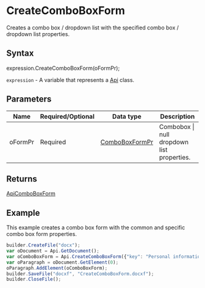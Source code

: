 # CreateComboBoxForm

Creates a combo box / dropdown list with the specified combo box / dropdown list properties.

## Syntax

expression.CreateComboBoxForm(oFormPr);

`expression` - A variable that represents a [Api](../Api.md) class.

## Parameters

| **Name** | **Required/Optional** | **Data type** | **Description** |
| ------------- | ------------- | ------------- | ------------- |
| oFormPr | Required | [ComboBoxFormPr](../../../Enumerations/ComboBoxFormPr.md) | Combobox &#124; null dropdown list properties. |

## Returns

[ApiComboBoxForm](../../../Word/ApiComboBoxForm/ApiComboBoxForm.md)

## Example

This example creates a combo box form with the common and specific combo box form properties.

```javascript
builder.CreateFile("docx");
var oDocument = Api.GetDocument();
var oComboBoxForm = Api.CreateComboBoxForm({"key": "Personal information", "tip": "Choose your country", "required": true, "placeholder": "Country", "editable": false, "autoFit": false, "items": ["Latvia", "USA", "UK"]});
var oParagraph = oDocument.GetElement(0);
oParagraph.AddElement(oComboBoxForm);
builder.SaveFile("docxf", "CreateComboBoxForm.docxf");
builder.CloseFile();
```